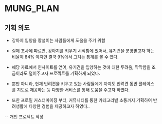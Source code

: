 # MUNG_PLAN

## 기획 의도

- 강아지 입양을 망설이는 사람들에게 도움을 주기 위함
- 실제 조사에 따르면, 강아지를 키우기 시작함에 있어서, 유기견을 분양받고자 하는 비율이 84% 이지만 결국 9%에서 그치는 통계를 볼 수 있다.
- 해당 자료에서 인사이트를 얻어, 유기견을 입양하는 것에 대한 두려움, 막막함을 조금이라도 덜어주고자 프로젝트를 기획하게 되었다.
- 뿐만 아니라, 현재 반려견을 키우고 있는 사람들에게 까지도 반려견 동반 플레이스를 지도로 제공하는 등 다양한 서비스를 통해 도움을 주고자 하였다.

- 또한 프로필 커스터마이징 부터, 커뮤니티를 통한 카테고리별 소통까지 기획하여 반려생활에 다양한 경험을 제공하고자 하였다..

-- 개인 프로젝트 작성